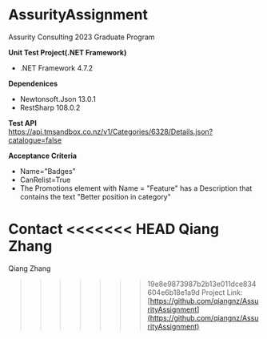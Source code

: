 # **AssurityAssignment**
Assurity Consulting 2023 Graduate Program
<br/>

**Unit Test Project(.NET Framework) <br/>**
- .NET Framework 4.7.2

**Dependenices <br/>**
- Newtonsoft.Json 13.0.1 <br/>
- RestSharp 108.0.2


**Test API <br/>**
https://api.tmsandbox.co.nz/v1/Categories/6328/Details.json?catalogue=false

**Acceptance Criteria <br/>**
- Name="Badges"
- CanRelist=True
- The Promotions element with Name = "Feature" has a Description that contains the text "Better position in category"




**Contact**
<<<<<<< HEAD
Qiang Zhang
=======

Qiang Zhang

>>>>>>> 19e8e9873987b2b13e011dce834604e6b18e1a9d
Project Link: [https://github.com/qiangnz/AssurityAssignment](https://github.com/qiangnz/AssurityAssignment)

